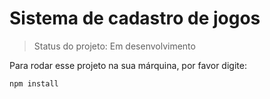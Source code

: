<h1>Sistema de cadastro de jogos</h1>

> Status do projeto: Em desenvolvimento

Para rodar esse projeto na sua márquina, por favor digite:

```
npm install
```
